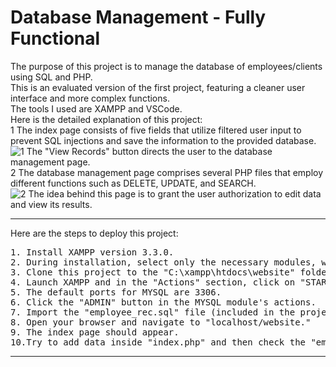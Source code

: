 # Database Management - Fully Functional
The purpose of this project is to manage the database of employees/clients using SQL and PHP.<br>
This is an evaluated version of the first project, featuring a cleaner user interface and more complex functions.<br>
The tools I used are XAMPP and VSCode. <br>
Here is the detailed explanation of this project:<br>
1 The index page consists of five fields that utilize filtered user input to prevent SQL injections and save the information to the provided database.<br>
![1](https://github.com/mynameiskidd/Database_Managment/assets/109050609/896217d0-d865-4825-82ed-a6d5ffe4a7b6)
The "View Records" button directs the user to the database management page.<br>
2 The database management page comprises several PHP files that employ different functions such as DELETE, UPDATE, and SEARCH. <br>
![2](https://github.com/mynameiskidd/Database_Managment/assets/109050609/dc41bedc-0ca2-4f8c-87f7-4b50cc266459)
The idea behind this page is to grant the user authorization to edit data and view its results.<br>

<hr>

Here are the steps to deploy this project:
<pre>
1. Install XAMPP version 3.3.0.
2. During installation, select only the necessary modules, with the exception of PHP, choose mySQL as the additional module.
3. Clone this project to the "C:\xampp\htdocs\website" folder.
4. Launch XAMPP and in the "Actions" section, click on "START" for both the APACHE and MYSQL modules.
5. The default ports for MYSQL are 3306.
6. Click the "ADMIN" button in the MYSQL module's actions.
7. Import the "employee_rec.sql" file (included in the project files).
8. Open your browser and navigate to "localhost/website."
9. The index page should appear.
10.Try to add data inside "index.php" and then check the "employee_rec.sql" file to verify if it has been updated.
</pre>
<hr>
